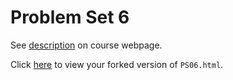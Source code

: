 # Problem Set 6

See [description](https://rudeboybert.github.io/STAT495/#problem_set_6) on course webpage.

Click [here](http://htmlpreview.github.io/?https://github.com/AnthonyRentsch/PS06/blob/master/PS06.html) to view your forked version of `PS06.html`.